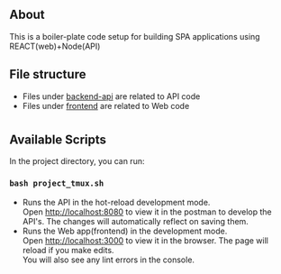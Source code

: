 ## About

This is a boiler-plate code setup for building SPA applications using REACT(web)+Node(API)

## File structure

- Files under [backend-api](/backend-api/README.md) are related to API code
- Files under [frontend](/frontend/README.md) are related to Web code

#

## Available Scripts

In the project directory, you can run:

### `bash project_tmux.sh`

- Runs the API in the hot-reload development mode.<br /> Open [http://localhost:8080](http://localhost:8080) to view it in the postman to develop the API's.
  The changes will automatically reflect on saving them.
- Runs the Web app(frontend) in the development mode.<br />
  Open [http://localhost:3000](http://localhost:3000) to view it in the browser.
  The page will reload if you make edits.<br />
  You will also see any lint errors in the console.

